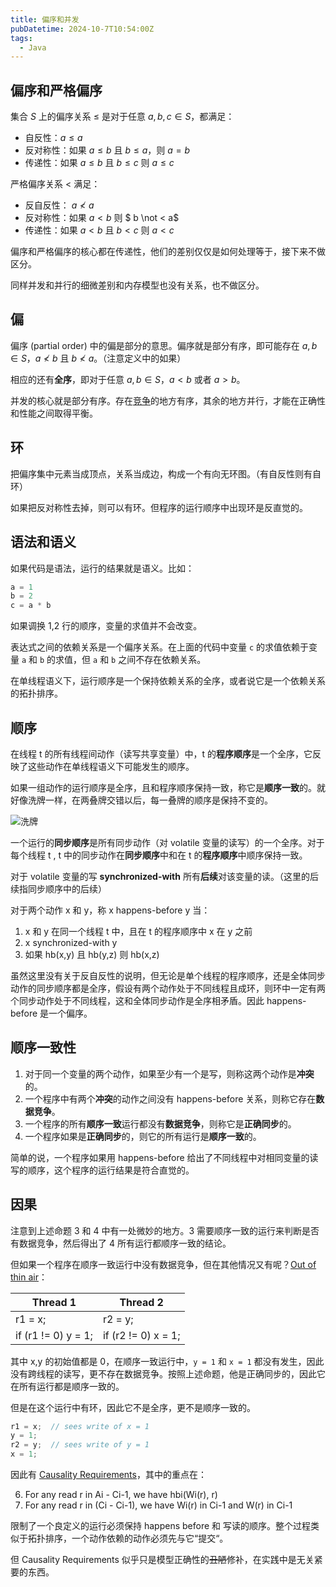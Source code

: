 ```yaml
---
title: 偏序和并发
pubDatetime: 2024-10-7T10:54:00Z
tags:
  - Java
---
```


## 偏序和严格偏序

集合 $S$ 上的偏序关系 $\le$ 是对于任意 $a,b,c \in S$，都满足：

* 自反性：$a \le a$
* 反对称性：如果 $a \le b$ 且 $b \le a$，则 $a = b$
* 传递性：如果 $a \le b$ 且 $b \le c$ 则 $a \le c$

严格偏序关系 $<$ 满足：
* 反自反性： $a \not < a$
* 反对称性：如果 $a < b$ 则 $ b \not < a$
* 传递性：如果 $a < b$ 且 $b < c$ 则 $a < c$

偏序和严格偏序的核心都在传递性，他们的差别仅仅是如何处理等于，接下来不做区分。

同样并发和并行的细微差别和内存模型也没有关系，也不做区分。

## 偏

偏序 (partial order) 中的偏是部分的意思。偏序就是部分有序，即可能存在 $a,b \in S$，$a \not < b$ 且 $b \not < a$。（注意定义中的如果）

相应的还有**全序**，即对于任意  $a,b \in S$，$a < b$ 或者 $a > b$。

并发的核心就是部分有序。存在[竞争](https://en.wikipedia.org/wiki/Race_condition)的地方有序，其余的地方并行，才能在正确性和性能之间取得平衡。


## 环

把偏序集中元素当成顶点，关系当成边，构成一个有向无环图。（有自反性则有自环）

如果把反对称性去掉，则可以有环。但程序的运行顺序中出现环是反直觉的。

## 语法和语义

如果代码是语法，运行的结果就是语义。比如：

```java
a = 1
b = 2
c = a * b
```
如果调换 1,2 行的顺序，变量的求值并不会改变。

表达式之间的依赖关系是一个偏序关系。在上面的代码中变量 `c` 的求值依赖于变量 `a` 和 `b` 的求值，但 `a` 和 `b` 之间不存在依赖关系。

在单线程语义下，运行顺序是一个保持依赖关系的全序，或者说它是一个依赖关系的拓扑排序。

## 顺序

在线程 t 的所有线程间动作（读写共享变量）中，t 的**程序顺序**是一个全序，它反映了这些动作在单线程语义下可能发生的顺序。

如果一组动作的运行顺序是全序，且和程序顺序保持一致，称它是**顺序一致**的。就好像洗牌一样，在两叠牌交错以后，每一叠牌的顺序是保持不变的。

![洗牌](@assets/images/shuffle.jpg)

一个运行的**同步顺序**是所有同步动作（对 volatile 变量的读写）的一个全序。对于每个线程 t , t 中的同步动作在**同步顺序**中和在 t 的**程序顺序**中顺序保持一致。

对于 volatile 变量的写 **synchronized-with** 所有**后续**对该变量的读。（这里的后续指同步顺序中的后续）

对于两个动作 x 和 y，称 x happens-before y 当：

1. x 和 y 在同一个线程 t 中，且在 t 的程序顺序中 x 在 y 之前
2. x synchronized-with y
3. 如果 hb(x,y) 且 hb(y,z) 则 hb(x,z)

虽然这里没有关于反自反性的说明，但无论是单个线程的程序顺序，还是全体同步动作的同步顺序都是全序，假设有两个动作处于不同线程且成环，则环中一定有两个同步动作处于不同线程，这和全体同步动作是全序相矛盾。因此 happens-before 是一个偏序。

## 顺序一致性

1. 对于同一个变量的两个动作，如果至少有一个是写，则称这两个动作是**冲突**的。
2. 一个程序中有两个**冲突**的动作之间没有 happens-before 关系，则称它存在**数据竞争**。
3. 一个程序的所有**顺序一致**运行都没有**数据竞争**，则称它是**正确同步**的。
4. 一个程序如果是**正确同步**的，则它的所有运行是**顺序一致**的。

简单的说，一个程序如果用 happens-before 给出了不同线程中对相同变量的读写的顺序，这个程序的运行结果是符合直觉的。

## 因果

注意到上述命题 3 和 4 中有一处微妙的地方。3 需要顺序一致的运行来判断是否有数据竞争，然后得出了 4 所有运行都顺序一致的结论。

但如果一个程序在顺序一致运行中没有数据竞争，但在其他情况又有呢？[Out of thin air](https://docs.oracle.com/javase/specs/jls/se23/html/jls-17.html#jls-17.4.8-A)：

| Thread 1  | Thread 2 |
| ------------- | ------------- |
| r1 = x;  | r2 = y;  |
| if (r1 != 0) y = 1;  | if (r2 != 0) x = 1;  |

其中 x,y 的初始值都是 0，在顺序一致运行中，`y = 1` 和 `x = 1` 都没有发生，因此没有跨线程的读写，更不存在数据竞争。按照上述命题，他是正确同步的，因此它在所有运行都是顺序一致的。

但是在这个运行中有环，因此它不是全序，更不是顺序一致的。

```java
r1 = x;  // sees write of x = 1
y = 1;
r2 = y;  // sees write of y = 1
x = 1;
```

因此有 [Causality Requirements](https://docs.oracle.com/javase/specs/jls/se23/html/jls-17.html#jls-17.4.8)，其中的重点在：

6. For any read r in Ai - Ci-1, we have hbi(Wi(r), r)
7. For any read r in (Ci - Ci-1), we have Wi(r) in Ci-1 and W(r) in Ci-1

限制了一个良定义的运行必须保持 happens before 和 写读的顺序。整个过程类似于拓扑排序，一个动作依赖的动作必须先与它“提交“。

但 Causality Requirements 似乎只是模型正确性的~~丑陋~~修补，在实践中是无关紧要的东西。